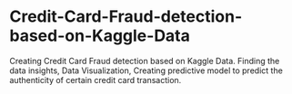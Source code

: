 # Credit-Card-Fraud-detection-based-on-Kaggle-Data
Creating Credit Card Fraud detection based on Kaggle Data. Finding the data insights, Data Visualization, Creating predictive model to predict the authenticity of certain credit card transaction.
